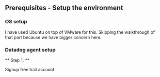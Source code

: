 ## Prerequisites - Setup the environment

### OS setup
I have used Ubuntu on top of VMware for this. Skipping the walkthrough of that part because we have bigger concern here.

### Datadog agent setup

** Step 1. **

Signup free trail account 